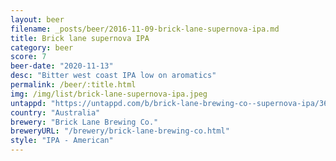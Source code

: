 ```yaml
---
layout: beer
filename: _posts/beer/2016-11-09-brick-lane-supernova-ipa.md
title: Brick lane supernova IPA
category: beer
score: 7
beer-date: "2020-11-13"
desc: "Bitter west coast IPA low on aromatics"
permalink: /beer/:title.html
img: /img/list/brick-lane-supernova-ipa.jpeg
untappd: "https://untappd.com/b/brick-lane-brewing-co--supernova-ipa/3647807"
country: "Australia"
brewery: "Brick Lane Brewing Co."
breweryURL: "/brewery/brick-lane-brewing-co.html"
style: "IPA - American"
---
```

